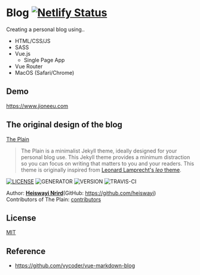 # Blog [![Netlify Status](https://api.netlify.com/api/v1/badges/5e8436d3-0e65-4b6d-89e8-6c5b66b5d195/deploy-status)](https://app.netlify.com/sites/jioneeu-blog/deploys)

Creating a personal blog using..
- HTML/CSS/JS
- SASS
- Vue.js
  + Single Page App
- Vue Router
- MacOS (Safari/Chrome)

## Demo
<a href="https://www.jioneeu.com" target="_blank">https://www.jioneeu.com</a>

## The original design of the blog

[The Plain](https://github.com/heiswayi/the-plain)

> The Plain is a minimalist Jekyll theme, ideally designed for your personal blog use. This Jekyll theme provides a minimum distraction so you can focus on writing that matters to you and your readers. This theme is originally inspired from [Leonard Lamprecht's _leo_ theme](https://github.com/leo/leo.github.io).

[![LICENSE](https://img.shields.io/badge/license-MIT-blue.svg)](LICENSE) ![GENERATOR](https://img.shields.io/badge/made_with-jekyll-blue.svg) ![VERSION](https://img.shields.io/badge/current_version-4.0-green.svg) ![TRAVIS-CI](https://travis-ci.org/heiswayi/the-plain.svg?branch=master)

Author: [**Heiswayi Nrird**](https://heiswayi.nrird.com)(GitHub: https://github.com/heiswayi) <br/>
Contributors of The Plain: [contributors](https://github.com/heiswayi/the-plain/graphs/contributors) <br/>

## License

[MIT](./LICENSE)


## Reference
- https://github.com/vycoder/vue-markdown-blog
